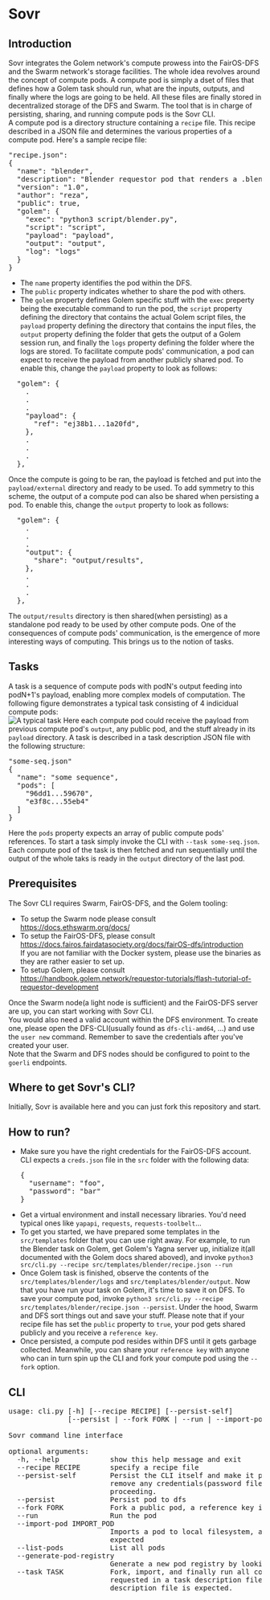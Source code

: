 # Sovr
## Introduction
Sovr integrates the Golem network's compute prowess into the FairOS-DFS and the Swarm network's storage facilities. The whole idea revolves around the concept of compute pods. A compute pod is simply a dset of files that defines how a Golem task should run, what are the inputs, outputs, and finally where the logs are going to be held. All these files are finally stored in decentralized storage of the DFS and Swarm. The tool that is in charge of persisting, sharing, and running compute pods is the Sovr CLI.  
A compute pod is a directory structure containing a `recipe` file. This recipe described in a JSON file and determines the various properties of a compute pod. Here's a sample recipe file:  
<pre>
"recipe.json":
{
  "name": "blender",
  "description": "Blender requestor pod that renders a .blend file.",
  "version": "1.0",
  "author": "reza",
  "public": true,
  "golem": {
    "exec": "python3 script/blender.py",
    "script": "script",
    "payload": "payload",
    "output": "output",
    "log": "logs"
  }
}  
</pre>
- The `name` property identifies the pod within the DFS. 
- The `public` property indicates whether to share the pod with others. 
- The `golem` property defines Golem specific stuff with the `exec` preperty being the executable command to run the pod, the `script` property defining the directory that contains the actual Golem script files, the `payload` property defining the directory that contains the input files, the `output` property defining the folder that gets the output of a Golem session run, and finally the `logs` property defining the folder where the logs are stored. To facilitate compute pods' communication, a pod can expect to receive the payload from another publicly shared pod. To enable this, change the `payload` property to look as follows:
<pre>
  "golem": {
    .
    .
    .
    "payload": {
      "ref": "ej38b1...1a20fd",      
    },
    .
    .
    .
  },  
</pre>
Once the compute is going to be ran, the payload is fetched and put into the `payload/external` directory and ready to be used. To add symmetry to this scheme, the output of a compute pod can also be shared when persisting a pod. To enable this, change the `output` property to look as follows:
<pre>
  "golem": {
    .
    .
    .
    "output": {
      "share": "output/results",      
    },
    .
    .
    .
  },  
</pre>
The `output/results` directory is then shared(when persisting) as a standalone pod ready to be used by other compute pods. One of the consequences of compute pods' communication, is the emergence of more interesting ways of computing. This brings us to the notion of tasks.  
## Tasks
A task is a sequence of compute pods with podN's output feeding into podN+1's payload, enabling more complex models of computation. The following figure demonstrates a typical task consisting of 4 indicidual compute pods:  
![A typical task](https://raw.githubusercontent.com/LickliderCircle/sovr/main/docs/assets/task.png)
Here each compute pod could receive the payload from previous compute pod's `output`, any public pod, and the stuff already in its `payload` directory. A task is described in a task description JSON file with the following structure:  
<pre>
"some-seq.json"
{
  "name": "some sequence",
  "pods": [
    "96dd1...59670",
    "e3f8c...55eb4"
  ]
}
</pre>
Here the `pods` property expects an array of public compute pods' references. To start a task simply invoke the CLI with `--task some-seq.json`. Each compute pod of the task is then fetched and run sequentially until the output of the whole taks is ready in the `output` directory of the last pod.
## Prerequisites
The Sovr CLI requires Swarm, FairOS-DFS, and the Golem tooling:
- To setup the Swarm node please consult https://docs.ethswarm.org/docs/  
- To setup the FairOS-DFS, please consult https://docs.fairos.fairdatasociety.org/docs/fairOS-dfs/introduction  
If you are not familiar with the Docker system, please use the binaries as they are rather easier to set up.  
- To setup Golem, please consult https://handbook.golem.network/requestor-tutorials/flash-tutorial-of-requestor-development  

Once the Swarm node(a light node is sufficient) and the FairOS-DFS server are up, you can start working with Sovr CLI.  
You would also need a valid account within the DFS environment. To create one, please open the DFS-CLI(usually found as `dfs-cli-amd64`, ...) and use the `user new` command. Remember to save the credentials after you've created your user.  
Note that the Swarm and DFS nodes should be configured to point to the `goerli` endpoints.

## Where to get Sovr's CLI?
Initially, Sovr is available here and you can just fork this repository and start.  

## How to run?
- Make sure you have the right credentials for the FairOS-DFS account. CLI expects a `creds.json` file in the `src` folder with the following data:  
  <pre>
  {
    "username": "foo",
    "password": "bar"
  }
  </pre>  
- Get a virtual environment and install necessary libraries. You'd need typical ones like `yapapi`, `requests`, `requests-toolbelt`...  
- To get you started, we have prepared some templates in the `src/templates` folder that you can use right away. For example, to run the Blender task on Golem, get Golem's Yagna server up, initialize it(all documented with the Golem docs shared aboved), and invoke `python3 src/cli.py --recipe src/templates/blender/recipe.json --run`  
- Once Golem task is finished, observe the contents of the `src/templates/blender/logs` and `src/templates/blender/output`. Now that you have run your task on Golem, it's time to save it on DFS. To save your compute pod, invoke `python3 src/cli.py --recipe src/templates/blender/recipe.json --persist`.  Under the hood, Swarm and DFS sort things out and save your stuff. Please note that if your recipe file has set the `public` property to `true`, your pod gets shared publicly and you receive a `reference key`.  
- Once persisted, a compute pod resides within DFS until it gets garbage collected. Meanwhile, you can share your `reference key` with anyone who can in turn spin up the CLI and fork your compute pod using the `--fork` option.  

## CLI 
<pre>
usage: cli.py [-h] [--recipe RECIPE] [--persist-self]
              [--persist | --fork FORK | --run | --import-pod IMPORT_POD | --list-pods | --generate-pod-registry | --task TASK]

Sovr command line interface

optional arguments:
  -h, --help            show this help message and exit
  --recipe RECIPE       specify a recipe file
  --persist-self        Persist the CLI itself and make it public. Caution:
                        remove any credentials(password files, ...) before
                        proceeding.
  --persist             Persist pod to dfs
  --fork FORK           Fork a public pod, a reference key is expected
  --run                 Run the pod
  --import-pod IMPORT_POD
                        Imports a pod to local filesystem, a pod name is
                        expected
  --list-pods           List all pods
  --generate-pod-registry
                        Generate a new pod registry by looking into all pods
  --task TASK           Fork, import, and finally run all compute pods
                        requested in a task description file, a task
                        description file is expected.
</pre>